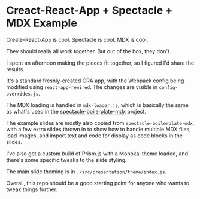 # Creact-React-App + Spectacle + MDX Example

Create-React-App is cool.  Spectacle is cool.  MDX is cool.

They should really all work together.  But out of the box, they don't.

I spent an afternoon making the pieces fit together, so I figured I'd share the results.

It's a standard freshly-created CRA app, with the Webpack config being modified using `react-app-rewired`.  The
changes are visible in `config-overrides.js`.

The MDX loading is handled in `mdx-loader.js`, which is basically the same as what's used in the [spectacle-boilerplate-mdx](https://github.com/FormidableLabs/spectacle-boilerplate-mdx) project.

 The example slides are mostly also copied from `spectacle-boilerplate-mdx`, with a few extra slides
 thrown in to show how to handle multiple MDX files, load images, and import text and code for display
 as code blocks in the slides.
 
 I've also got a custom build of Prism.js with a Monokai theme loaded, and there's some specific
 tweaks to the slide styling.  
 
 The main slide theming is in `./src/presentation/theme/index.js`.
 
 Overall, this repo should be a good starting point for anyone who wants to tweak things further.

